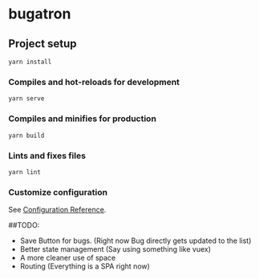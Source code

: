 # bugatron

## Project setup

```
yarn install
```

### Compiles and hot-reloads for development

```
yarn serve
```

### Compiles and minifies for production

```
yarn build
```

### Lints and fixes files

```
yarn lint
```

### Customize configuration

See [Configuration Reference](https://cli.vuejs.org/config/).

##TODO:
- Save Button for bugs. (Right now Bug directly gets updated to the list)
- Better state management (Say using something like vuex)
- A more cleaner use of space
- Routing (Everything is a SPA right now)

